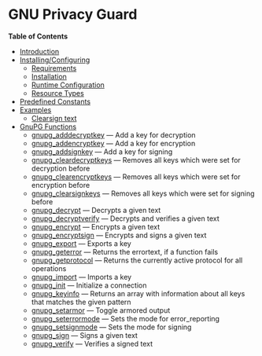 GNU Privacy Guard
=================

**Table of Contents**

-   [Introduction](/intro/gnupg.html)
-   [Installing/Configuring](/gnupg/setup.html)
    -   [Requirements](/gnupg/setup.html#Requirements)
    -   [Installation](/gnupg/setup.html#Installation)
    -   [Runtime
        Configuration](/gnupg/setup.html#Runtime%20Configuration)
    -   [Resource Types](/gnupg/setup.html#Resource%20Types)
-   [Predefined Constants](/gnupg/constants.html)
-   [Examples](/gnupg/examples.html)
    -   [Clearsign text](/gnupg/examples.html#Clearsign%20text)
-   [GnuPG Functions](/ref/gnupg.html)
    -   [gnupg\_adddecryptkey](/ref/gnupg.html#gnupg_adddecryptkey) —
        Add a key for decryption
    -   [gnupg\_addencryptkey](/ref/gnupg.html#gnupg_addencryptkey) —
        Add a key for encryption
    -   [gnupg\_addsignkey](/ref/gnupg.html#gnupg_addsignkey) — Add a
        key for signing
    -   [gnupg\_cleardecryptkeys](/ref/gnupg.html#gnupg_cleardecryptkeys)
        — Removes all keys which were set for decryption before
    -   [gnupg\_clearencryptkeys](/ref/gnupg.html#gnupg_clearencryptkeys)
        — Removes all keys which were set for encryption before
    -   [gnupg\_clearsignkeys](/ref/gnupg.html#gnupg_clearsignkeys) —
        Removes all keys which were set for signing before
    -   [gnupg\_decrypt](/ref/gnupg.html#gnupg_decrypt) — Decrypts a
        given text
    -   [gnupg\_decryptverify](/ref/gnupg.html#gnupg_decryptverify) —
        Decrypts and verifies a given text
    -   [gnupg\_encrypt](/ref/gnupg.html#gnupg_encrypt) — Encrypts a
        given text
    -   [gnupg\_encryptsign](/ref/gnupg.html#gnupg_encryptsign) —
        Encrypts and signs a given text
    -   [gnupg\_export](/ref/gnupg.html#gnupg_export) — Exports a key
    -   [gnupg\_geterror](/ref/gnupg.html#gnupg_geterror) — Returns the
        errortext, if a function fails
    -   [gnupg\_getprotocol](/ref/gnupg.html#gnupg_getprotocol) —
        Returns the currently active protocol for all operations
    -   [gnupg\_import](/ref/gnupg.html#gnupg_import) — Imports a key
    -   [gnupg\_init](/ref/gnupg.html#gnupg_init) — Initialize a
        connection
    -   [gnupg\_keyinfo](/ref/gnupg.html#gnupg_keyinfo) — Returns an
        array with information about all keys that matches the given
        pattern
    -   [gnupg\_setarmor](/ref/gnupg.html#gnupg_setarmor) — Toggle
        armored output
    -   [gnupg\_seterrormode](/ref/gnupg.html#gnupg_seterrormode) — Sets
        the mode for error\_reporting
    -   [gnupg\_setsignmode](/ref/gnupg.html#gnupg_setsignmode) — Sets
        the mode for signing
    -   [gnupg\_sign](/ref/gnupg.html#gnupg_sign) — Signs a given text
    -   [gnupg\_verify](/ref/gnupg.html#gnupg_verify) — Verifies a
        signed text
